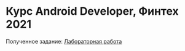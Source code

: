 # Курс Android Developer, Финтех 2021
Полученное задание: [Лабораторная работа](https://files.edu.tinkoff.ru/s3/edu-files-ext-1/3d5ae74f-2d0e-40cd-a192-bbb2c05bbc7e)
